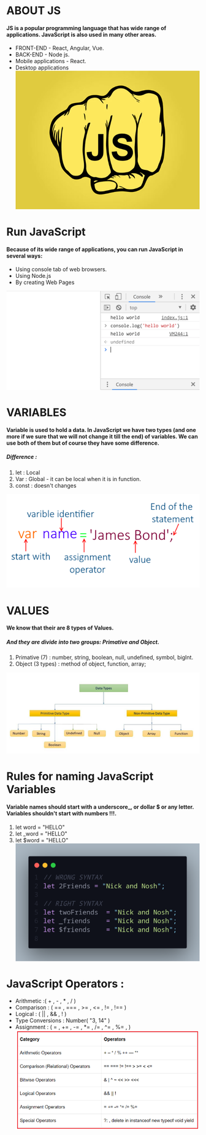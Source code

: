 # ABOUT JS 
 #### JS is a popular programming language that has wide range of applications. JavaScript is also used in many other areas.    
 - FRONT-END - React, Angular, Vue.
 - BACK-END - Node js.
 - Mobile applications - React.
 - Desktop applications
![alt text](./Javaphoto.png)
# Run JavaScript
 #### Because of its wide range of applications, you can run JavaScript in several ways:
- Using console tab of web browsers.
- Using Node.js
- By creating Web Pages

![alt text](./RunJS.png)
# VARIABLES
#### Variable is used to hold a data. In JavaScript we have two types (and one more if we sure that we will not change it till the end) of variables. We can use both of them but of course they have some difference.
##### Difference :
1. let : Local
2. Var : Global - it can be local when it is in function.
3. const : doesn't changes

![alt text](./JS%20VAR.png)
# VALUES
#### We know that their are  8 types of Values.
##### And they are divide into two groups: Primative and Object.
1. Primative (7) : number, string, boolean, null, undefined, symbol, bigInt.
2. Object (3 types) : method of object, function, array;

![alt text](./Value.jpg)
# Rules for naming JavaScript Variables
#### Variable names should start with a underscore_, or dollar $ or any letter. Variables shouldn't start with numbers !!!.
1. let word = "HELLO"
2. let _word = "HELLO"
3. let $word = "HELLO"
![alt text](./naming.png)
# JavaScript Operators :  
 - Arithmetic :( + , - , * , / )
 - Comparison : ( == , === , >= , <= , != , !== )
 - Logical : ( || , && , ! )
 - Type Conversions : Number( "3, 14" )
 - Assignment : ( = , += , -= , *= , /= , ^= , %= , ) 
![alt text](./Operators.png)